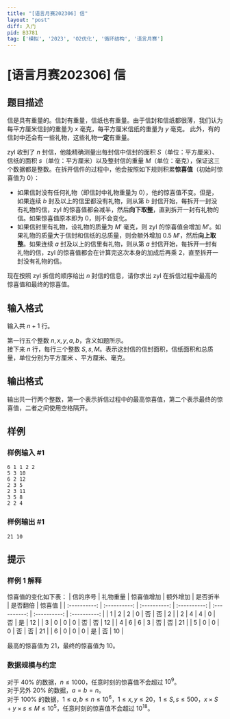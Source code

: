 ```yaml
---
title: "[语言月赛202306] 信"
layout: "post"
diff: 入门
pid: B3781
tag: ['模拟', '2023', 'O2优化', '循环结构', '语言月赛']
---
```

# [语言月赛202306] 信
## 题目描述

信是具有重量的。信封有重量，信纸也有重量。由于信封和信纸都很薄，我们认为每平方厘米信封的重量为 $x$ 毫克，每平方厘米信纸的重量为 $y$ 毫克。 此外，有的信封中还会有一些礼物，这些礼物**一定**有重量。

zyl 收到了 $n$ 封信，他能精确测量出每封信中信封的面积 $S$（单位：平方厘米）、信纸的面积 $s$（单位：平方厘米）以及整封信的重量 $M$（单位：毫克），保证这三个数据都是整数。在拆开信件的过程中，他会按照如下规则积累**惊喜值**（初始时惊喜值为 $0$）：

- 如果信封没有任何礼物（即信封中礼物重量为 $0$），他的惊喜值不变。但是，如果连续 $b$ 封及以上的信里都没有礼物，则从第 $b$ 封信开始，每拆开一封没有礼物的信，zyl 的惊喜值都会减半，然后**向下取整**，直到拆开一封有礼物的信。如果惊喜值原本即为 $0$，则不会变化。
- 如果信封里有礼物，设礼物的质量为 $M'$ 毫克，则 zyl 的惊喜值会增加 $M'$。如果礼物的质量大于信封和信纸的总质量，则会额外增加 $0.5\ M'$，然后**向上取整**。如果连续 $a$ 封及以上的信里有礼物，则从第 $a$ 封信开始，每拆开一封有礼物的信，zyl 的惊喜值都会在计算完这次本身的加成后再乘 $2$，直至拆开一封没有礼物的信。

现在按照 zyl 拆信的顺序给出 $n$ 封信的信息，请你求出 zyl 在拆信过程中最高的惊喜值和最终的惊喜值。
## 输入格式

输入共 $n+1$ 行。

第一行五个整数 $n,x,y,a,b$，含义如题所示。   
接下来 $n$ 行，每行三个整数 $S,s,M$。表示这封信的信封面积，信纸面积和总质量，单位分别为平方厘米
、平方厘米、毫克。
## 输出格式

输出共一行两个整数，第一个表示拆信过程中的最高惊喜值，第二个表示最终的惊喜值，二者之间使用空格隔开。
## 样例

### 样例输入 #1
```
6 1 1 2 2
5 3 10
6 2 12
2 3 5
2 3 11
3 5 8
2 2 4
```
### 样例输出 #1
```
21 10
```
## 提示

### 样例 1 解释
惊喜值的变化如下表：
| 信的序号 | 礼物重量 | 惊喜值增加 | 额外增加 | 是否折半 | 是否翻倍 | 惊喜值 |
| :----------: | :----------: | :----------: | :----------: | :----------: | :----------: | :----------: |
| 1 | $2$ | $2$ | $0$ | 否 | 否 | $2$ |
| 2 | $4$ | $4$ | $0$ | 否 | 是 | $12$ |
| 3 | $0$ | $0$ | $0$ | 否 | 否 | $12$ |
| 4 | $6$ | $6$ | $3$ | 否 | 否 | $21$ |
| 5 | $0$ | $0$ | $0$ | 否 | 否 | $21$ |
| 6 | $0$ | $0$ | $0$ | 是 | 否 | $10$ |

最高的惊喜值为 $21$，最终的惊喜值为 $10$。
### 数据规模与约定

对于 $40\%$ 的数据，$n\leq 1000$，任意时刻的惊喜值不会超过 $10^{9}$。  
对于另外 $20\%$ 的数据，$a=b=n$。  
对于 $100\%$ 的数据，$1\leq a,b\leq n\leq 10^{6}$，$1\leq x,y\leq 20$，$1\leq S,s\leq 500$，$x\times S+y\times s\leq M\leq 10^{5}$，任意时刻的惊喜值不会超过 $10^{18}$。




